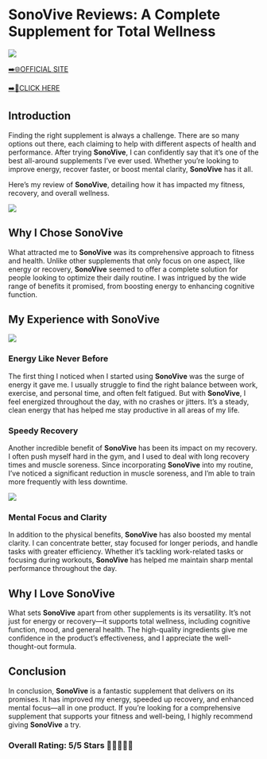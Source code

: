 # **SonoVive Reviews**: A Complete Supplement for Total Wellness

[![](https://static.vecteezy.com/system/resources/thumbnails/019/896/014/small/buy-now-gradient-button-with-cart-symbol-buy-now-illustration-png.png)](https://edetoop.top/lander/sugarpreland-1/sonovive.html) 

[➡️🌐OFFICIAL SITE](https://edetoop.top/lander/sugarpreland-1/sonovive.html) 

[➡️🔗CLICK HERE](https://edetoop.top/lander/sugarpreland-1/sonovive.html) 


## Introduction

Finding the right supplement is always a challenge. There are so many options out there, each claiming to help with different aspects of health and performance. After trying **SonoVive**, I can confidently say that it’s one of the best all-around supplements I’ve ever used. Whether you’re looking to improve energy, recover faster, or boost mental clarity, **SonoVive** has it all.

Here’s my review of **SonoVive**, detailing how it has impacted my fitness, recovery, and overall wellness.

[![](https://wallpapers.com/images/hd/red-order-now-button-udg4jcj4arvn8b0n-2.png)](https://edetoop.top/lander/sugarpreland-1/sonovive.html)  

## Why I Chose **SonoVive**

What attracted me to **SonoVive** was its comprehensive approach to fitness and health. Unlike other supplements that only focus on one aspect, like energy or recovery, **SonoVive** seemed to offer a complete solution for people looking to optimize their daily routine. I was intrigued by the wide range of benefits it promised, from boosting energy to enhancing cognitive function.

## My Experience with **SonoVive**

[![](https://static.vecteezy.com/system/resources/thumbnails/019/896/014/small/buy-now-gradient-button-with-cart-symbol-buy-now-illustration-png.png)](https://edetoop.top/lander/sugarpreland-1/sonovive.html)

### Energy Like Never Before

The first thing I noticed when I started using **SonoVive** was the surge of energy it gave me. I usually struggle to find the right balance between work, exercise, and personal time, and often felt fatigued. But with **SonoVive**, I feel energized throughout the day, with no crashes or jitters. It’s a steady, clean energy that has helped me stay productive in all areas of my life.

### Speedy Recovery

Another incredible benefit of **SonoVive** has been its impact on my recovery. I often push myself hard in the gym, and I used to deal with long recovery times and muscle soreness. Since incorporating **SonoVive** into my routine, I’ve noticed a significant reduction in muscle soreness, and I’m able to train more frequently with less downtime.

[![](https://wallpapers.com/images/hd/red-order-now-button-udg4jcj4arvn8b0n-2.png)](https://edetoop.top/lander/sugarpreland-1/sonovive.html)  

### Mental Focus and Clarity

In addition to the physical benefits, **SonoVive** has also boosted my mental clarity. I can concentrate better, stay focused for longer periods, and handle tasks with greater efficiency. Whether it’s tackling work-related tasks or focusing during workouts, **SonoVive** has helped me maintain sharp mental performance throughout the day.

## Why I Love **SonoVive**

What sets **SonoVive** apart from other supplements is its versatility. It’s not just for energy or recovery—it supports total wellness, including cognitive function, mood, and general health. The high-quality ingredients give me confidence in the product’s effectiveness, and I appreciate the well-thought-out formula.

## Conclusion

In conclusion, **SonoVive** is a fantastic supplement that delivers on its promises. It has improved my energy, speeded up recovery, and enhanced mental focus—all in one product. If you’re looking for a comprehensive supplement that supports your fitness and well-being, I highly recommend giving **SonoVive** a try.

### Overall Rating: 5/5 Stars 🌟🌟🌟🌟🌟
